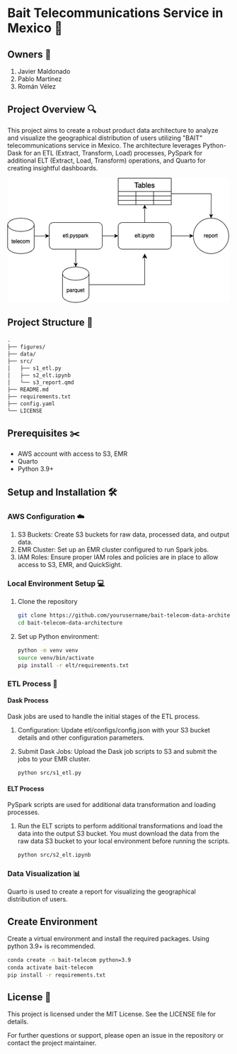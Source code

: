 # Bait Telecommunications Service in Mexico :iphone:

## Owners :busts_in_silhouette:
1. Javier Maldonado
2. Pablo Martínez
3. Román Vélez



## Project Overview :mag:
This project aims to create a robust product data architecture to analyze and visualize the geographical distribution of users utilizing "BAIT" telecommunications service in Mexico. The architecture leverages Python-Dask for an ETL (Extract, Transform, Load) processes, PySpark for additional ELT (Extract, Load, Transform) operations, and Quarto for creating insightful dashboards.

![Project Flow](figures/bait.png)

## Project Structure :open_file_folder:
```
.
├── figures/
├── data/
├── src/
│   ├── s1_etl.py
│   ├── s2_elt.ipynb
│   └── s3_report.qmd
├── README.md
├── requirements.txt
├── config.yaml
└── LICENSE
```

## Prerequisites :scissors:
- AWS account with access to S3, EMR
- Quarto
- Python 3.9+

## Setup and Installation :hammer_and_wrench:

### AWS Configuration :cloud:
1. S3 Buckets: Create S3 buckets for raw data, processed data, and output data.
2. EMR Cluster: Set up an EMR cluster configured to run Spark jobs.
3. IAM Roles: Ensure proper IAM roles and policies are in place to allow access to S3, EMR, and QuickSight.

### Local Environment Setup :computer:
1. Clone the repository

   ```bash
   git clone https://github.com/yourusername/bait-telecom-data-architecture.git
   cd bait-telecom-data-architecture
   ```

2. Set up Python environment:
    ```bash
   python -m venv venv
   source venv/bin/activate
   pip install -r elt/requirements.txt
    ```

### ETL Process :arrows_counterclockwise:
#### Dask Process
Dask jobs are used to handle the initial stages of the ETL process.

1. Configuration: Update etl/configs/config.json with your S3 bucket details and other configuration parameters.
2. Submit Dask Jobs: Upload the Dask job scripts to S3 and submit the jobs to your EMR cluster.

   ```bash
   python src/s1_etl.py
   ```

#### ELT Process
PySpark scripts are used for additional data transformation and loading processes.

1. Run the ELT scripts to perform additional transformations and load the data into the output S3 bucket. You must download the data from the raw data S3 bucket to your local environment before running the scripts.
   ```bash
   python src/s2_elt.ipynb
   ```

### Data Visualization :bar_chart:

Quarto is used to create a report for visualizing the geographical distribution of users.

## Create Environment

Create a virtual environment and install the required packages. Using python 3.9+ is recommended.

```bash
conda create -n bait-telecom python=3.9
conda activate bait-telecom
pip install -r requirements.txt
```


## License :page_facing_up:
This project is licensed under the MIT License. See the LICENSE file for details.

For further questions or support, please open an issue in the repository or contact the project maintainer.

